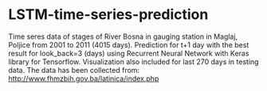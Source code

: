 # LSTM-time-series-prediction
Time seres data of stages of River Bosna in gauging station in Maglaj, Poljice from 2001 to 2011 (4015 days). Prediction for t+1 day with the best result for look_back=3 (days) using Recurrent Neural Network with Keras library for Tensorflow. Visualization also included for last 270 days in testing data. The data has been collected from: http://www.fhmzbih.gov.ba/latinica/index.php



